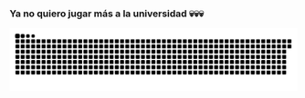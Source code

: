 ### Ya no quiero jugar más a la universidad 💀💀💀
![](https://github.com/Saul-Sosa-Diaz/Saul-Sosa-Diaz/blob/output/github-contribution-grid-snake.svg)

<!--
**Saul-Sosa-Diaz/Saul-Sosa-Diaz** is a ✨ _special_ ✨ repository because its `README.md` (this file) appears on your GitHub profile.

Here are some ideas to get you started:

- 🔭 I’m currently working on ...
- 🌱 I’m currently learning ...
- 👯 I’m looking to collaborate on ...
- 🤔 I’m looking for help with ...
- 💬 Ask me about ...
- 📫 How to reach me: ...
- 😄 Pronouns: ...
- ⚡ Fun fact: ...
-->
